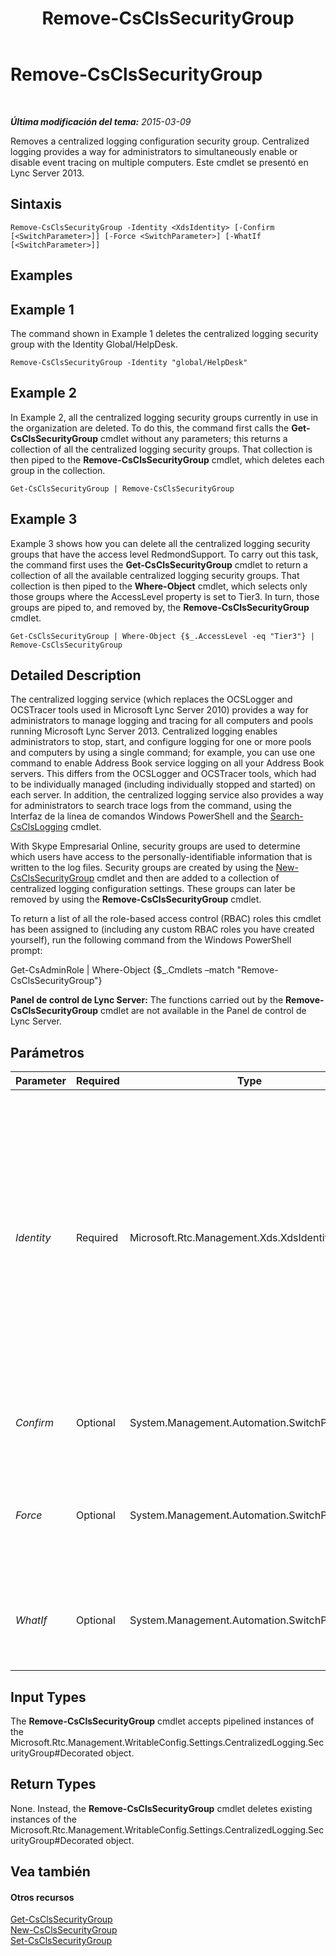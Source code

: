 ﻿---
title: Remove-CsClsSecurityGroup
TOCTitle: Remove-CsClsSecurityGroup
ms:assetid: 67778239-9338-4717-abeb-8b87e8cb7a9a
ms:mtpsurl: https://technet.microsoft.com/es-es/library/JJ204958(v=OCS.15)
ms:contentKeyID: 48275537
ms.date: 01/07/2017
mtps_version: v=OCS.15
ms.translationtype: HT
---

# Remove-CsClsSecurityGroup

 

_**Última modificación del tema:** 2015-03-09_

Removes a centralized logging configuration security group. Centralized logging provides a way for administrators to simultaneously enable or disable event tracing on multiple computers. Este cmdlet se presentó en Lync Server 2013.

## Sintaxis

    Remove-CsClsSecurityGroup -Identity <XdsIdentity> [-Confirm [<SwitchParameter>]] [-Force <SwitchParameter>] [-WhatIf [<SwitchParameter>]]

## Examples

## Example 1

The command shown in Example 1 deletes the centralized logging security group with the Identity Global/HelpDesk.

    Remove-CsClsSecurityGroup -Identity "global/HelpDesk"

## Example 2

In Example 2, all the centralized logging security groups currently in use in the organization are deleted. To do this, the command first calls the **Get-CsClsSecurityGroup** cmdlet without any parameters; this returns a collection of all the centralized logging security groups. That collection is then piped to the **Remove-CsClsSecurityGroup** cmdlet, which deletes each group in the collection.

    Get-CsClsSecurityGroup | Remove-CsClsSecurityGroup

## Example 3

Example 3 shows how you can delete all the centralized logging security groups that have the access level RedmondSupport. To carry out this task, the command first uses the **Get-CsClsSecurityGroup** cmdlet to return a collection of all the available centralized logging security groups. That collection is then piped to the **Where-Object** cmdlet, which selects only those groups where the AccessLevel property is set to Tier3. In turn, those groups are piped to, and removed by, the **Remove-CsClsSecurityGroup** cmdlet.

    Get-CsClsSecurityGroup | Where-Object {$_.AccessLevel -eq "Tier3"} | Remove-CsClsSecurityGroup

## Detailed Description

The centralized logging service (which replaces the OCSLogger and OCSTracer tools used in Microsoft Lync Server 2010) provides a way for administrators to manage logging and tracing for all computers and pools running Microsoft Lync Server 2013. Centralized logging enables administrators to stop, start, and configure logging for one or more pools and computers by using a single command; for example, you can use one command to enable Address Book service logging on all your Address Book servers. This differs from the OCSLogger and OCSTracer tools, which had to be individually managed (including individually stopped and started) on each server. In addition, the centralized logging service also provides a way for administrators to search trace logs from the command, using the Interfaz de la línea de comandos Windows PowerShell and the [Search-CsClsLogging](search-csclslogging.md) cmdlet.

With Skype Empresarial Online, security groups are used to determine which users have access to the personally-identifiable information that is written to the log files. Security groups are created by using the [New-CsClsSecurityGroup](new-csclssecuritygroup.md) cmdlet and then are added to a collection of centralized logging configuration settings. These groups can later be removed by using the **Remove-CsClsSecurityGroup** cmdlet.

To return a list of all the role-based access control (RBAC) roles this cmdlet has been assigned to (including any custom RBAC roles you have created yourself), run the following command from the Windows PowerShell prompt:

Get-CsAdminRole | Where-Object {$\_.Cmdlets –match "Remove-CsClsSecurityGroup"}

**Panel de control de Lync Server:** The functions carried out by the **Remove-CsClsSecurityGroup** cmdlet are not available in the Panel de control de Lync Server.

## Parámetros


<table>
<colgroup>
<col style="width: 25%" />
<col style="width: 25%" />
<col style="width: 25%" />
<col style="width: 25%" />
</colgroup>
<thead>
<tr class="header">
<th>Parameter</th>
<th>Required</th>
<th>Type</th>
<th>Description</th>
</tr>
</thead>
<tbody>
<tr class="odd">
<td><p><em>Identity</em></p></td>
<td><p>Required</p></td>
<td><p>Microsoft.Rtc.Management.Xds.XdsIdentity</p></td>
<td><p>Unique identifier for the centralized logging security group to be removed. A security group identity consists of the scope where the group was created followed by the group name. For example, to remove a group named HelpDesk created at the global scope, use the following syntax:</p>
<p>-Identity &quot;global/HelpDesk&quot;</p></td>
</tr>
<tr class="even">
<td><p><em>Confirm</em></p></td>
<td><p>Optional</p></td>
<td><p>System.Management.Automation.SwitchParameter</p></td>
<td><p>Prompts you for confirmation before executing the command.</p></td>
</tr>
<tr class="odd">
<td><p><em>Force</em></p></td>
<td><p>Optional</p></td>
<td><p>System.Management.Automation.SwitchParameter</p></td>
<td><p>Suppresses the display of any non-fatal error message that might occur when running the command.</p></td>
</tr>
<tr class="even">
<td><p><em>WhatIf</em></p></td>
<td><p>Optional</p></td>
<td><p>System.Management.Automation.SwitchParameter</p></td>
<td><p>Describes what would happen if you executed the command without actually executing the command.</p></td>
</tr>
</tbody>
</table>


## Input Types

The **Remove-CsClsSecurityGroup** cmdlet accepts pipelined instances of the Microsoft.Rtc.Management.WritableConfig.Settings.CentralizedLogging.SecurityGroup\#Decorated object.

## Return Types

None. Instead, the **Remove-CsClsSecurityGroup** cmdlet deletes existing instances of the Microsoft.Rtc.Management.WritableConfig.Settings.CentralizedLogging.SecurityGroup\#Decorated object.

## Vea también

#### Otros recursos

[Get-CsClsSecurityGroup](get-csclssecuritygroup.md)  
[New-CsClsSecurityGroup](new-csclssecuritygroup.md)  
[Set-CsClsSecurityGroup](set-csclssecuritygroup.md)

